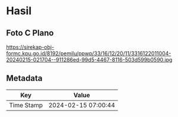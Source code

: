 # Hasil

## Foto C Plano

https://sirekap-obj-formc.kpu.go.id/8192/pemilu/ppwp/33/16/12/20/11/3316122011004-20240215-021704--911286ed-99d5-4467-8116-503d599b0590.jpg


## Metadata

| Key        | Value               |
| ---------- | ------------------- |
| Time Stamp | 2024-02-15 07:00:44 |



